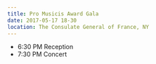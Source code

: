 ```yaml
---
title: Pro Musicis Award Gala
date: 2017-05-17 18-30
location: The Consulate General of France, NY
---
```


- 6:30 PM Reception
- 7:30 PM Concert
